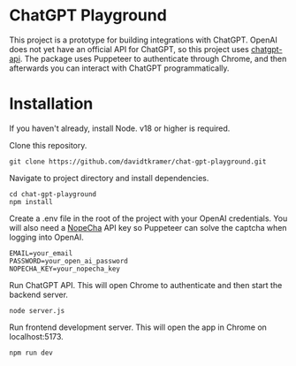 # ChatGPT Playground

This project is a prototype for building integrations with ChatGPT. OpenAI does not yet have an official API for ChatGPT, so this project uses [chatgpt-api](https://github.com/transitive-bullshit/chatgpt-api). The package uses Puppeteer to authenticate through Chrome, and then afterwards you can interact with ChatGPT programmatically.

# Installation

If you haven't already, install Node. v18 or higher is required.

Clone this repository.

```
git clone https://github.com/davidtkramer/chat-gpt-playground.git
```

Navigate to project directory and install dependencies.

```
cd chat-gpt-playground
npm install
```

Create a .env file in the root of the project with your OpenAI credentials. You will also need a [NopeCha](https://nopecha.com) API key so Puppeteer can solve the captcha when logging into OpenAI.

```
EMAIL=your_email
PASSWORD=your_open_ai_password
NOPECHA_KEY=your_nopecha_key
```

Run ChatGPT API. This will open Chrome to authenticate and then start the backend server.

```
node server.js
```

Run frontend development server. This will open the app in Chrome on localhost:5173.

```
npm run dev
```
